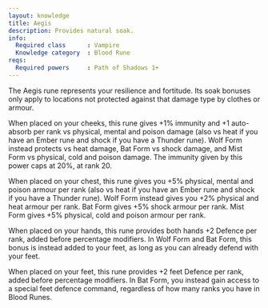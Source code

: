 ```yaml
---
layout: knowledge
title: Aegis
description: Provides natural soak.
info:
  Required class      : Vampire
  Knowledge category  : Blood Rune
reqs:
  Required powers     : Path of Shadows 1+
---
```


The Aegis rune represents your resilience and fortitude.  Its soak bonuses only
apply to locations not protected against that damage type by clothes or armour.

When placed on your cheeks, this rune gives +1% immunity and +1 auto-absorb per
rank vs physical, mental and poison damage (also vs heat if you have an Ember 
rune and shock if you have a Thunder rune).  Wolf Form instead protects vs heat
damage, Bat Form vs shock damage, and Mist Form vs physical, cold and poison 
damage.  The immunity given by this power caps at 20%, at rank 20.

When placed on your chest, this rune gives you +5% physical, mental and poison 
armour per rank (also vs heat if you have an Ember rune and shock if you have 
a Thunder rune).  Wolf Form instead gives you +2% physical and heat armour per 
rank.  Bat Form gives +5% shock armour per rank.  Mist Form gives +5% physical,
cold and poison armour per rank.

When placed on your hands, this rune provides both hands +2 Defence per rank, 
added before percentage modifiers.  In Wolf Form and Bat Form, this bonus is 
instead added to your feet, as long as you can already defend with your feet.

When placed on your feet, this rune provides +2 feet Defence per rank, added 
before percentage modifiers.  In Bat Form, you instead gain access to a special
feet defence command, regardless of how many ranks you have in Blood Runes.